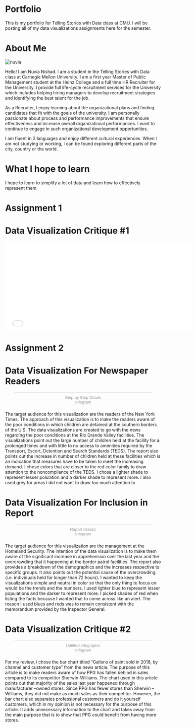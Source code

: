 # Portfolio
This is my portfolio for Telling Stories with Data class at CMU. I will be posting all of my data visualizations assignments here for the semester.

# About Me
![nuvia](https://user-images.githubusercontent.com/52507879/61142012-c5174200-a49c-11e9-9d71-fa09a8a0469f.jpg)

Hello! I am Nuvia Nishad. I am a student in the Telling Stories with Data class at Carnegie Mellon University. I am a first year Master of Public Management student at the Heinz College and a full time HR Recruiter for the University. I provide full life-cycle recruitment services for the University which includes helping hiring managers to develop recruitment strategies and identifying the best talent for the job. 

As a Recruiter, I enjoy learning about the organizational plans and finding candidates that fit with the goals of the university. I am personally passionate about process and performance improvements that ensure effectiveness and increase overall organizational performances. I want to continue to engage in such organizational development opportunities.

I am fluent in 3 languages and enjoy different cultural experiences. When I am not studying or working, I can be found exploring different parts of the city, country or the world. 

# What I hope to learn
I hope to learn to simplify a lot of data and learn how to effectively represent them.  

# Assignment 1

# Data Visualization Critique #1

<iframe title="Average number of likes per Facebook post 2016" aria-label="Bar Chart" src="//datawrapper.dwcdn.net/rmqtI/4/" scrolling="no" frameborder="0" style="border: none;" width="600" height="286"></iframe>

# Assignment 2

# Data Visualization For Newspaper Readers

<script id="infogram_0_dab4f7a5-3507-45bd-a405-668b3dcd693f" title="Step by Step Charts" src="https://e.infogram.com/js/dist/embed.js?MXj" type="text/javascript"></script><div style="padding:8px 0;font-family:Arial!important;font-size:13px!important;line-height:15px!important;text-align:center;border-top:1px solid #dadada;margin:0 30px"><a href="https://infogram.com/dab4f7a5-3507-45bd-a405-668b3dcd693f" style="color:#989898!important;text-decoration:none!important;" target="_blank">Step by Step Charts</a><br><a href="https://infogram.com" style="color:#989898!important;text-decoration:none!important;" target="_blank" rel="nofollow">Infogram</a></div>
  
The target audience for this visualization are the readers of the New York Times. The approach of this visualization is to make the readers aware of the poor conditions in which children are detained at the southern borders of the U.S. The data visualizations are created to go with the news regarding the poor conditions at the Rio Grande Valley facilities. The visualizations point out the large number of children held at the facility for a prolonged times and with little to no access to amenities required by the Transport, Escort, Detention and Search Standards (TEDS). The report also points out the increase in number of children held at these facilities which is an indication that measures have to be taken to meet the increasing demand. I chose colors that are closer to the red color family to draw attention to the noncompliance of the TEDS. I chose a lighter shade to represent lesser polulation and a darker shade to represent more. I also used grey for areas I did not want to draw too much attention to. 


# Data Visualization For Inclusion in Report

<script id="infogram_0_456e47ca-ce94-42e3-8981-90b9e9b8f1cf" title="Report Classic" src="https://e.infogram.com/js/dist/embed.js?fvG" type="text/javascript"></script><div style="padding:8px 0;font-family:Arial!important;font-size:13px!important;line-height:15px!important;text-align:center;border-top:1px solid #dadada;margin:0 30px"><a href="https://infogram.com/456e47ca-ce94-42e3-8981-90b9e9b8f1cf" style="color:#989898!important;text-decoration:none!important;" target="_blank">Report Classic</a><br><a href="https://infogram.com" style="color:#989898!important;text-decoration:none!important;" target="_blank" rel="nofollow">Infogram</a></div>

The target audience for this visualization are the management at the Homeland Security. The intention of the data visualization is to make them aware of the significant increase in apprehension over the last year and the overcrowding that it happening at the border patrol facilities. The report also provides a breakdown of the demographics and the increases respective to specific groups. It also points out the potential cause of the overcrowding (i.e. individuals held for longer than 72 hours). I wanted to keep the visualizations simple and neutral in color so that the only thing to focus on would be the trends and the numbers. I used lighter blue to represent lesser populations and the darker to represent more. I picked shades of red when listing the facts because I wanted that to come across like an alert. The reason I used blues and reds was to remain consistent with the memorandum provided by the Inspector General. 


# Data Visualization Critique #2

<script id="infogram_0_1a7d7011-3db3-4fc2-899c-2be1683b4a8b" title="Untitled infographic" src="https://e.infogram.com/js/dist/embed.js?TbQ" type="text/javascript"></script><div style="padding:8px 0;font-family:Arial!important;font-size:13px!important;line-height:15px!important;text-align:center;border-top:1px solid #dadada;margin:0 30px"><a href="https://infogram.com/1a7d7011-3db3-4fc2-899c-2be1683b4a8b" style="color:#989898!important;text-decoration:none!important;" target="_blank">Untitled infographic</a><br><a href="https://infogram.com" style="color:#989898!important;text-decoration:none!important;" target="_blank" rel="nofollow">Infogram</a></div>

For my review, I chose the bar chart titled “Gallons of paint sold in 2018, by channel and customer type” from the news article. The purpose of this article is to make readers aware of how PPG has fallen behind in sales compared to its competitor Sherwin-Williams. The chart used in this article points out that majority of the sales last year happened through manufacturer –owned stores. Since PPG has fewer stores than Sherwin – Williams, they did not make as much sales as their competitor. However, the bar chart also separates professional customers and do it yourself customers, which in my opinion is not necessary for the purpose of this article. It adds unnecessary information to the chart and takes away from the main purpose that is to show that PPG could benefit from having more stores. 
